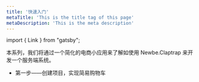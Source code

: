 ```yaml
---
title: '快速入门'
metaTitle: 'This is the title tag of this page'
metaDescription: 'This is the meta description'
---
```


import { Link } from "gatsby";

本系列，我们将通过一个简化的电商小应用来了解如使用 Newbe.Claptrap 来开发一个服务端系统。

- <Link to="./1-Create-Project">第一步——创建项目，实现简易购物车</Link>